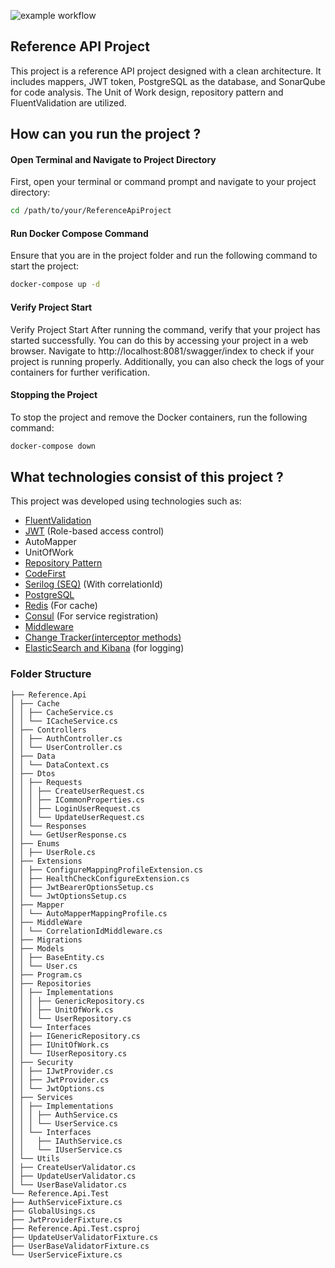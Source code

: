 ![example workflow](https://github.com/vankenobi/ReferenceApiProject/actions/workflows/build.yml/badge.svg)

## Reference API Project
This project is a reference API project designed with a clean architecture. It includes mappers, JWT token, PostgreSQL as the database, and SonarQube for code analysis. The Unit of Work design, repository pattern and FluentValidation are utilized.

## How can you run the project ?

#### Open Terminal and Navigate to Project Directory
First, open your terminal or command prompt and navigate to your project directory:
```sh
cd /path/to/your/ReferenceApiProject
```

#### Run Docker Compose Command
Ensure that you are in the project folder and run the following command to start the project:
```sh
docker-compose up -d
```
#### Verify Project Start
Verify Project Start
After running the command, verify that your project has started successfully. You can do this by accessing your project in a web browser. Navigate to http://localhost:8081/swagger/index to check if your project is running properly. Additionally, you can also check the logs of your containers for further verification.

#### Stopping the Project
To stop the project and remove the Docker containers, run the following command:
```sh
docker-compose down
```


## What technologies consist of this project ? 

This project was developed using technologies such as:

- [FluentValidation](https://fluentvalidation.net/)
- [JWT](https://jwt.io/) (Role-based access control)
- AutoMapper
- UnitOfWork
- [Repository Pattern](https://martinfowler.com/eaaCatalog/repository.html)
- [CodeFirst](https://learn.microsoft.com/en-us/ef/ef6/modeling/code-first/workflows/new-database)
- [Serilog (SEQ)](https://serilog.net/) (With correlationId)
- [PostgreSQL](https://www.postgresql.org/)
- [Redis](https://redis.io/) (For cache)
- [Consul](https://www.consul.io/) (For service registration)
- [Middleware](https://docs.microsoft.com/en-us/aspnet/core/fundamentals/middleware?view=aspnetcore-5.0)
- [Change Tracker(interceptor methods)]()
- [ElasticSearch and Kibana](https://www.elastic.co/elastic-stack) (for logging)
  
### Folder Structure
    ├── Reference.Api
    │ ├── Cache
    │ │ ├── CacheService.cs
    │ │ └── ICacheService.cs
    │ ├── Controllers
    │ │ ├── AuthController.cs
    │ │ └── UserController.cs
    │ ├── Data
    │ │ └── DataContext.cs
    │ ├── Dtos
    │ │ ├── Requests
    │ │ │ ├── CreateUserRequest.cs
    │ │ │ ├── ICommonProperties.cs
    │ │ │ ├── LoginUserRequest.cs
    │ │ │ └── UpdateUserRequest.cs
    │ │ └── Responses
    │ │ └── GetUserResponse.cs
    │ ├── Enums
    │ │ ├── UserRole.cs
    │ ├── Extensions
    │ │ ├── ConfigureMappingProfileExtension.cs
    │ │ ├── HealthCheckConfigureExtension.cs
    │ │ ├── JwtBearerOptionsSetup.cs
    │ │ └── JwtOptionsSetup.cs
    │ ├── Mapper
    │ │ └── AutoMapperMappingProfile.cs
    │ ├── MiddleWare
    │ │ └── CorrelationIdMiddleware.cs
    │ ├── Migrations
    │ ├── Models
    │ │ ├── BaseEntity.cs
    │ │ └── User.cs
    │ ├── Program.cs
    │ ├── Repositories
    │ │ ├── Implementations
    │ │ │ ├── GenericRepository.cs
    │ │ │ ├── UnitOfWork.cs
    │ │ │ └── UserRepository.cs
    │ │ └── Interfaces
    │ │ ├── IGenericRepository.cs
    │ │ ├── IUnitOfWork.cs
    │ │ └── IUserRepository.cs
    │ ├── Security
    │ │ ├── IJwtProvider.cs
    │ │ ├── JwtProvider.cs
    │ │ └── JwtOptions.cs
    │ ├── Services
    │ │ ├── Implementations
    │ │ │ ├── AuthService.cs
    │ │ │ └── UserService.cs
    │ │ └── Interfaces
    │ │   ├── IAuthService.cs
    │ │   └── IUserService.cs
    │ └── Utils
    │ ├── CreateUserValidator.cs
    │ ├── UpdateUserValidator.cs
    │ └── UserBaseValidator.cs
    └── Reference.Api.Test
    ├── AuthServiceFixture.cs
    ├── GlobalUsings.cs
    ├── JwtProviderFixture.cs
    ├── Reference.Api.Test.csproj
    ├── UpdateUserValidatorFixture.cs
    ├── UserBaseValidatorFixture.cs
    └── UserServiceFixture.cs

